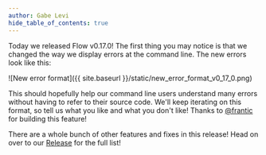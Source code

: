 ```yaml
---
author: Gabe Levi
hide_table_of_contents: true
---
```


Today we released Flow v0.17.0! The first thing you may notice is that we changed the way we display errors at the command line. The new errors look like this:

![New error format]({{ site.baseurl }}/static/new_error_format_v0_17_0.png)

This should hopefully help our command line users understand many errors without having to refer to their source code. We'll keep iterating on this format, so tell us what you like and what you don't like! Thanks to [@frantic](https://github.com/frantic) for building this feature!

There are a whole bunch of other features and fixes in this release! Head on over to our [Release](https://github.com/facebook/flow/releases/tag/v0.17.0) for the full list!
